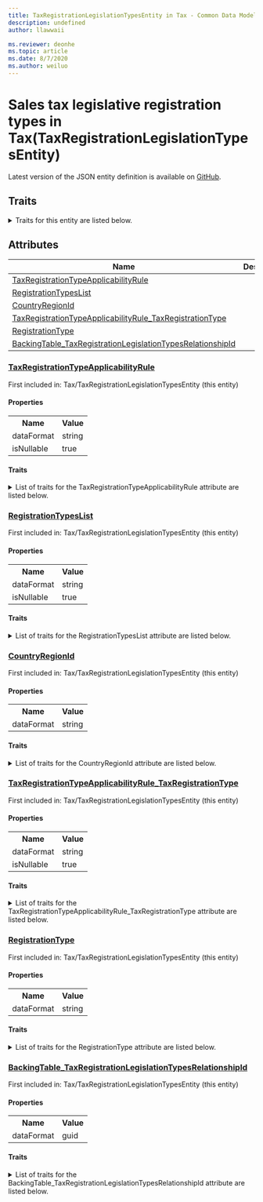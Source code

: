 ```yaml
---
title: TaxRegistrationLegislationTypesEntity in Tax - Common Data Model | Microsoft Docs
description: undefined
author: llawwaii

ms.reviewer: deonhe
ms.topic: article
ms.date: 8/7/2020
ms.author: weiluo
---
```


# Sales tax legislative registration types in Tax(TaxRegistrationLegislationTypesEntity)

  
 Latest version of the JSON entity definition is available on <a href="https://github.com/Microsoft/CDM/tree/master/schemaDocuments/core/operationsCommon/Entities/Finance/Tax/TaxRegistrationLegislationTypesEntity.cdm.json" target="_blank">GitHub</a>.  

## Traits

<details>
<summary>Traits for this entity are listed below.  
</summary>

**is.CDM.entityVersion**  
  <table><tr><th>Parameter</th><th>Value</th><th>Data type</th><th>Explanation</th></tr><tr><td>versionNumber</td><td>"1.1"</td><td>string</td><td>semantic version number of the entity</td></tr></table>

**is.application.releaseVersion**  
  <table><tr><th>Parameter</th><th>Value</th><th>Data type</th><th>Explanation</th></tr><tr><td>releaseVersion</td><td>"10.0.13.0"</td><td>string</td><td>semantic version number of the application introducing this entity</td></tr></table>

**is.localized.displayedAs**  
  Holds the list of language specific display text for an object.  <table><tr><th>Parameter</th><th>Value</th><th>Data type</th><th>Explanation</th></tr><tr><td>localizedDisplayText</td><td><table><tr><th>languageTag</th><th>displayText</th></tr><tr><td>en</td><td>Sales tax legislative registration types</td></tr></table></td><td>entity</td><td>a reference to the constant entity holding the list of localized text</td></tr></table>

</details>

## Attributes

|Name|Description|First Included in Instance|
|---|---|---|
|[TaxRegistrationTypeApplicabilityRule](#TaxRegistrationTypeApplicabilityRule)||<a href="TaxRegistrationLegislationTypesEntity.md" target="_blank">Tax/TaxRegistrationLegislationTypesEntity</a>|
|[RegistrationTypesList](#RegistrationTypesList)||<a href="TaxRegistrationLegislationTypesEntity.md" target="_blank">Tax/TaxRegistrationLegislationTypesEntity</a>|
|[CountryRegionId](#CountryRegionId)||<a href="TaxRegistrationLegislationTypesEntity.md" target="_blank">Tax/TaxRegistrationLegislationTypesEntity</a>|
|[TaxRegistrationTypeApplicabilityRule_TaxRegistrationType](#TaxRegistrationTypeApplicabilityRule_TaxRegistrationType)||<a href="TaxRegistrationLegislationTypesEntity.md" target="_blank">Tax/TaxRegistrationLegislationTypesEntity</a>|
|[RegistrationType](#RegistrationType)||<a href="TaxRegistrationLegislationTypesEntity.md" target="_blank">Tax/TaxRegistrationLegislationTypesEntity</a>|
|[BackingTable_TaxRegistrationLegislationTypesRelationshipId](#BackingTable_TaxRegistrationLegislationTypesRelationshipId)||<a href="TaxRegistrationLegislationTypesEntity.md" target="_blank">Tax/TaxRegistrationLegislationTypesEntity</a>|

### <a href=#TaxRegistrationTypeApplicabilityRule name="TaxRegistrationTypeApplicabilityRule">TaxRegistrationTypeApplicabilityRule</a>

First included in: Tax/TaxRegistrationLegislationTypesEntity (this entity)  

#### Properties

<table><tr><th>Name</th><th>Value</th></tr><tr><td>dataFormat</td><td>string</td></tr><tr><td>isNullable</td><td>true</td></tr></table>

#### Traits

<details>
<summary>List of traits for the TaxRegistrationTypeApplicabilityRule attribute are listed below.</summary>

**is.dataFormat.character**  
**is.dataFormat.big**  
**is.dataFormat.array**  
**is.nullable**  
The attribute value may be set to NULL.  

**is.dataFormat.character**  
**is.dataFormat.array**  
</details>

### <a href=#RegistrationTypesList name="RegistrationTypesList">RegistrationTypesList</a>

First included in: Tax/TaxRegistrationLegislationTypesEntity (this entity)  

#### Properties

<table><tr><th>Name</th><th>Value</th></tr><tr><td>dataFormat</td><td>string</td></tr><tr><td>isNullable</td><td>true</td></tr></table>

#### Traits

<details>
<summary>List of traits for the RegistrationTypesList attribute are listed below.</summary>

**is.dataFormat.character**  
**is.dataFormat.big**  
**is.dataFormat.array**  
**is.nullable**  
The attribute value may be set to NULL.  

**is.dataFormat.character**  
**is.dataFormat.array**  
</details>

### <a href=#CountryRegionId name="CountryRegionId">CountryRegionId</a>

First included in: Tax/TaxRegistrationLegislationTypesEntity (this entity)  

#### Properties

<table><tr><th>Name</th><th>Value</th></tr><tr><td>dataFormat</td><td>string</td></tr></table>

#### Traits

<details>
<summary>List of traits for the CountryRegionId attribute are listed below.</summary>

**is.dataFormat.character**  
**is.dataFormat.big**  
**is.dataFormat.array**  
**is.dataFormat.character**  
**is.dataFormat.array**  
</details>

### <a href=#TaxRegistrationTypeApplicabilityRule_TaxRegistrationType name="TaxRegistrationTypeApplicabilityRule_TaxRegistrationType">TaxRegistrationTypeApplicabilityRule_TaxRegistrationType</a>

First included in: Tax/TaxRegistrationLegislationTypesEntity (this entity)  

#### Properties

<table><tr><th>Name</th><th>Value</th></tr><tr><td>dataFormat</td><td>string</td></tr><tr><td>isNullable</td><td>true</td></tr></table>

#### Traits

<details>
<summary>List of traits for the TaxRegistrationTypeApplicabilityRule_TaxRegistrationType attribute are listed below.</summary>

**is.dataFormat.character**  
**is.dataFormat.big**  
**is.dataFormat.array**  
**is.nullable**  
The attribute value may be set to NULL.  

**is.dataFormat.character**  
**is.dataFormat.array**  
</details>

### <a href=#RegistrationType name="RegistrationType">RegistrationType</a>

First included in: Tax/TaxRegistrationLegislationTypesEntity (this entity)  

#### Properties

<table><tr><th>Name</th><th>Value</th></tr><tr><td>dataFormat</td><td>string</td></tr></table>

#### Traits

<details>
<summary>List of traits for the RegistrationType attribute are listed below.</summary>

**is.dataFormat.character**  
**is.dataFormat.big**  
**is.dataFormat.array**  
**is.dataFormat.character**  
**is.dataFormat.array**  
</details>

### <a href=#BackingTable_TaxRegistrationLegislationTypesRelationshipId name="BackingTable_TaxRegistrationLegislationTypesRelationshipId">BackingTable_TaxRegistrationLegislationTypesRelationshipId</a>

First included in: Tax/TaxRegistrationLegislationTypesEntity (this entity)  

#### Properties

<table><tr><th>Name</th><th>Value</th></tr><tr><td>dataFormat</td><td>guid</td></tr></table>

#### Traits

<details>
<summary>List of traits for the BackingTable_TaxRegistrationLegislationTypesRelationshipId attribute are listed below.</summary>

**is.dataFormat.character**  
**is.dataFormat.big**  
**is.dataFormat.array**  
**is.dataFormat.guid**  
**means.identity.entityId**  
**is.linkedEntity.identifier**  
Marks the attribute(s) that hold foreign key references to a linked (used as an attribute) entity. This attribute is added to the resolved entity to enumerate the referenced entities.  <table><tr><th>Parameter</th><th>Value</th><th>Data type</th><th>Explanation</th></tr><tr><td>entityReferences</td><td><table><tr><th>entityReference</th><th>attributeReference</th></tr><tr><td><a href="../../../Tables/Finance/Tax/Parameter/TaxRegistrationLegislationTypes.md" target="_blank">/core/operationsCommon/Tables/Finance/Tax/Parameter/TaxRegistrationLegislationTypes.cdm.json/TaxRegistrationLegislationTypes</a></td><td><a href="../../../Tables/Finance/Tax/Parameter/TaxRegistrationLegislationTypes.md#RecId" target="_blank">RecId</a></td></tr></table></td><td>entity</td><td>a reference to the constant entity holding the list of entity references</td></tr></table>

**is.dataFormat.guid**  
**is.dataFormat.character**  
**is.dataFormat.array**  
</details>
